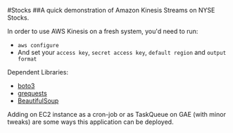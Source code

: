 #Stocks
##A quick demonstration of Amazon Kinesis Streams on NYSE Stocks.

In order to use AWS Kinesis on a fresh system, you'd need to run:

 - `aws configure`
 - And set your `access key`, `secret access key`, `default region` and `output format`

Dependent Libraries:

 - [boto3](https://github.com/boto/boto3)
 - [grequests](https://github.com/kennethreitz/grequests)
 - [BeautifulSoup](https://pypi.python.org/pypi/beautifulsoup4)

Adding on EC2 instance as a cron-job or as TaskQueue on GAE (with minor tweaks) are some ways this application can be deployed. 